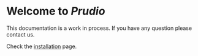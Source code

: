 # Welcome to *Prudio*

This documentation is a work in process. If you have any question please contact us.

Check the [installation](installation) page.
